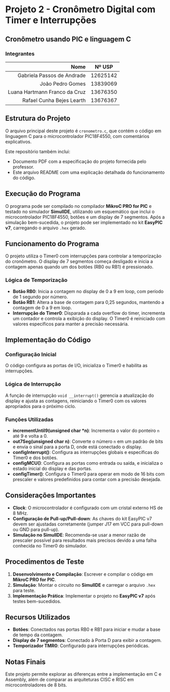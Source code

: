 # Projeto 2 - Cronômetro Digital com Timer e Interrupções

## Cronômetro usando PIC e linguagem C

### Integrantes
|                          Nome | Nº USP   |
|------------------------------:|----------|
|    Gabriela Passos de Andrade | 12625142 |
|              João Pedro Gomes | 13839069 |
| Luana Hartmann Franco da Cruz | 13676350 |
|     Rafael Cunha Bejes Learth | 13676367 |

## Estrutura do Projeto
O arquivo principal deste projeto é `cronometro.c`, que contém o código em linguagem C para o microcontrolador PIC18F4550, com comentários explicativos.

Este repositório também inclui:
- Documento PDF com a especificação do projeto fornecida pelo professor.
- Este arquivo README com uma explicação detalhada do funcionamento do código.

## Execução do Programa
O programa pode ser compilado no compilador **MikroC PRO for PIC** e testado no simulador **SimulIDE**, utilizando um esquemático que inclui o microcontrolador PIC18F4550, botões e um display de 7 segmentos. Após a simulação bem-sucedida, o projeto pode ser implementado no kit **EasyPIC v7**, carregando o arquivo `.hex` gerado.

## Funcionamento do Programa
O projeto utiliza o Timer0 com interrupções para controlar a temporização do cronômetro. O display de 7 segmentos começa desligado e inicia a contagem apenas quando um dos botões (RB0 ou RB1) é pressionado.

### Lógica de Temporização
- **Botão RB0**: Inicia a contagem no display de 0 a 9 em loop, com período de 1 segundo por número.
- **Botão RB1**: Altera a base de contagem para 0,25 segundos, mantendo a contagem de 0 a 9 em loop.
- **Interrupção do Timer0**: Disparada a cada overflow do timer, incrementa um contador e controla a exibição do display. O Timer0 é reiniciado com valores específicos para manter a precisão necessária.

## Implementação do Código

### Configuração Inicial
O código configura as portas de I/O, inicializa o Timer0 e habilita as interrupções.

### Lógica de Interrupção
A função de interrupção `void __interrupt()` gerencia a atualização do display e ajusta as contagens, reiniciando o Timer0 com os valores apropriados para o próximo ciclo.

### Funções Utilizadas
- **incrementUntil9(unsigned char *n)**: Incrementa o valor do ponteiro `n` até 9 e volta a 0.
- **out7Seg(unsigned char n)**: Converte o número `n` em um padrão de bits e envia o sinal para a porta D, onde está conectado o display.
- **configInterrupt()**: Configura as interrupções globais e específicas do Timer0 e dos botões.
- **configMCU()**: Configura as portas como entrada ou saída, e inicializa o estado inicial do display e das portas.
- **configTimer()**: Configura o Timer0 para operar em modo de 16 bits com prescaler e valores predefinidos para contar com a precisão desejada.


## Considerações Importantes
- **Clock**: O microcontrolador é configurado com um cristal externo HS de 8 MHz.
- **Configuração de Pull-up/Pull-down**: As chaves do kit EasyPIC v7 devem ser ajustadas corretamente (jumper J17 em VCC para pull-down ou GND para pull-up).
- **Simulação no SimulIDE**: Recomenda-se usar a menor razão de prescaler possível para resultados mais precisos devido a uma falha conhecida no Timer0 do simulador.

## Procedimentos de Teste
1. **Desenvolvimento e Compilação**: Escrever e compilar o código em **MikroC PRO for PIC**.
2. **Simulação**: Montar o circuito no **SimulIDE** e carregar o arquivo `.hex` para teste.
3. **Implementação Prática**: Implementar o projeto no **EasyPIC v7** após testes bem-sucedidos.

## Recursos Utilizados
- **Botões**: Conectados nas portas RB0 e RB1 para iniciar e mudar a base de tempo da contagem.
- **Display de 7 segmentos**: Conectado à Porta D para exibir a contagem.
- **Temporizador TMR0**: Configurado para interrupções periódicas.

## Notas Finais
Este projeto permite explorar as diferenças entre a implementação em C e Assembly, além de comparar as arquiteturas CISC e RISC em microcontroladores de 8 bits.
